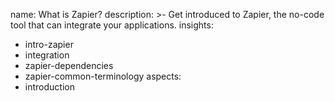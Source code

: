 name: What is Zapier?
description: >-
  Get introduced to Zapier, the no-code tool that can integrate your
  applications.
insights:
  - intro-zapier
  - integration
  - zapier-dependencies
  - zapier-common-terminology
aspects:
  - introduction
